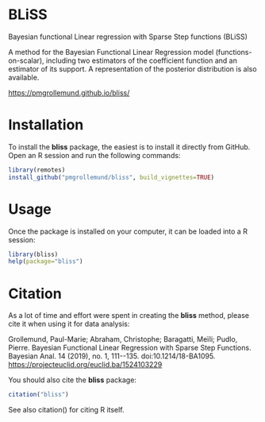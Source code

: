 # BLiSS

Bayesian functional Linear regression with Sparse Step functions (BLiSS)

A method for the Bayesian Functional Linear Regression model (functions-on-scalar),
including two estimators of the coefficient function and an estimator of its support.
A representation of the posterior distribution is also available.

https://pmgrollemund.github.io/bliss/

# Installation

To install the **bliss** package, the easiest is to install it directly from GitHub. Open an R session and run the following commands:

```R
library(remotes) 
install_github("pmgrollemund/bliss", build_vignettes=TRUE)
```

# Usage

Once the package is installed on your computer, it can be loaded into a R session:

```R
library(bliss)
help(package="bliss")
```

# Citation

As a lot of time and effort were spent in creating the **bliss** method, please cite it when using it for data analysis:

Grollemund, Paul-Marie; Abraham, Christophe; Baragatti, Meïli; Pudlo, Pierre. Bayesian Functional Linear Regression with Sparse Step Functions. Bayesian Anal. 14 (2019), no. 1, 111--135. doi:10.1214/18-BA1095. https://projecteuclid.org/euclid.ba/1524103229

You should also cite the **bliss** package:

```R
citation("bliss")
```

See also citation() for citing R itself.
